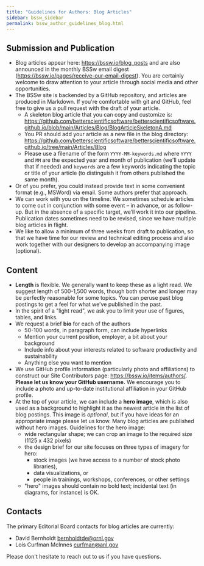 ```yaml
---
title: "Guidelines for Authors: Blog Articles"
sidebar: bssw_sidebar
permalink: bssw_author_guidelines_blog.html
---
```

## Submission and Publication

* Blog articles appear here: <https://bssw.io/blog_posts> and are also announced in the monthly BSSw email digest (<https://bssw.io/pages/receive-our-email-digest>).  You are certainly welcome to draw attention to your article through social media and other opportunities.
* The BSSw site is backended by a GitHub repository, and articles are produced in Markdown.  If you're comfortable with git and GitHub, feel free to give us a pull request with the draft of your article.
  - A skeleton blog article that you can copy and customize is: <https://github.com/betterscientificsoftware/betterscientificsoftware.github.io/blob/main/Articles/Blog/BlogArticleSkeletonA.md>
   - You PR should add your article as a new file in the blog directory:  <https://github.com/betterscientificsoftware/betterscientificsoftware.github.io/tree/main/Articles/Blog>
   - Please use a filename of the form `YYYY-MM-keywords.md` where `YYYY` and `MM` are the expected year and month of publication (we'll update that if needed) and `keywords` are a few keywords indicating the topic or title of your article (to distinguish it from others published the same month).
* Or of you prefer, you could instead provide text in some convenient format (e.g., MSWord) via email.  Some authors prefer that approach.
* We can work with you on the timeline.  We sometimes schedule articles to come out in conjunction with some event – in advance, or as follow-up.  But in the absence of a specific target, we’ll work it into our pipeline.  Publication dates sometimes need to be revised, since we have multiple blog articles in flight.
* We like to allow a minimum of three weeks from draft to publication, so that we have time for our review and technical editing process and also work together with our designers to develop an accompanying image (optional).

## Content

* **Length** is flexible.  We generally want to keep these as a light read.  We suggest length of 500-1,500 words, though both shorter and longer may be perfectly reasonable for some topics. You can peruse past blog postings to get a feel for what we’ve published in the past.
* In the spirit of a "light read", we ask you to limit your use of figures, tables, and links.
* We request a brief **bio** for each of the authors
  - 50-100 words, in paragraph form, can include hyperlinks
  - Mention your current position, employer, a bit about your background
  - Include info about your interests related to software productivity and sustainability
  - Anything else you want to mention
* We use GitHub profile information (particularly photo and affiliations) to construct our Site Contributors page: <https://bssw.io/items/authors/>.  **Please let us know your GitHub username.** We encourage you to include a photo and up-to-date institutional affiliation in your GitHub profile.
* At the top of your article, we can include a **hero image**, which is also used as a background to highlight it as the newest article in the list of blog postings.  This image is *optional*, but if you have ideas for an appropriate image please let us know. Many blog articles are published without hero images. Guidelines for the hero image:
  - wide rectangular shape; we can crop an image to the required size (1125 x 432 pixels)
  - the design brief for our site focuses on three types of imagery for hero:
    - stock images (we have access to a number of stock photo libraries),
    - data visualizations, or
    - people in trainings, workshops, conferences, or other settings
  - "hero" images should contain no bold text; incidental text (in diagrams, for instance) is OK.

## Contacts

The primary Editorial Board contacts for blog articles are currently:
* David Bernholdt <bernholdtde@ornl.gov>
* Lois Curfman McInnes <curfman@anl.gov>

Please don't hesitate to reach out to us if you have questions.
